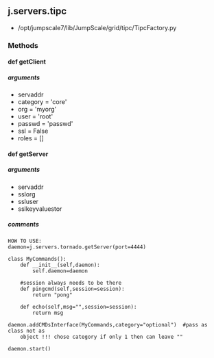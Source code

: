 ## j.servers.tipc

- /opt/jumpscale7/lib/JumpScale/grid/tipc/TipcFactory.py

### Methods

#### def getClient 

##### arguments

- servaddr
- category = 'core'
- org = 'myorg'
- user = 'root'
- passwd = 'passwd'
- ssl = False
- roles = []

#### def getServer 

##### arguments

- servaddr
- sslorg
- ssluser
- sslkeyvaluestor

##### comments

```
HOW TO USE:
daemon=j.servers.tornado.getServer(port=4444)

class MyCommands():
    def __init__(self,daemon):
        self.daemon=daemon

    #session always needs to be there
    def pingcmd(self,session=session):
        return "pong"

    def echo(self,msg="",session=session):
        return msg

daemon.addCMDsInterface(MyCommands,category="optional")  #pass as class not as
    object !!! chose category if only 1 then can leave ""

daemon.start()

```

